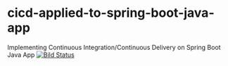# cicd-applied-to-spring-boot-java-app
Implementing Continuous Integration/Continuous Delivery on Spring Boot Java App
[![Bild Status](https://travis-ci.com/tupichkindenis/cicd-applied-to-spring-boot-java-app.svg)](https://travis-ci.com/tupichkindenis/cicd-applied-to-spring-boot-java-app)
